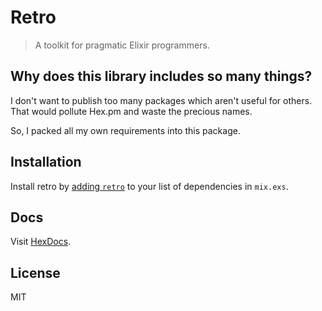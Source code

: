 # Retro

> A toolkit for pragmatic Elixir programmers.

## Why does this library includes so many things?

I don't want to publish too many packages which aren't useful for others. That would pollute Hex.pm and waste the precious names.

So, I packed all my own requirements into this package.

## Installation

Install retro by [adding `retro`](https://hex.pm/packages/retro) to your list of dependencies in `mix.exs`.

## Docs

Visit [HexDocs](https://hexdocs.pm/retro).

## License

MIT
